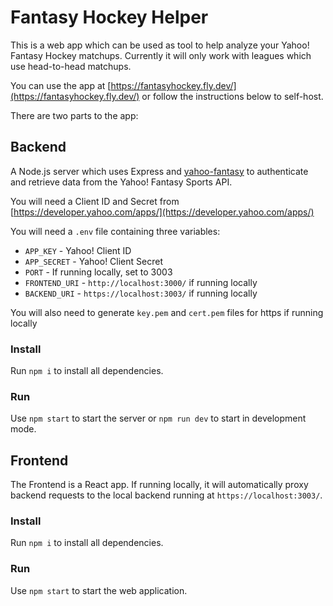# Fantasy Hockey Helper

This is a web app which can be used as tool to help analyze your Yahoo! Fantasy Hockey matchups.
Currently it will only work with leagues which use head-to-head matchups.

You can use the app at [https://fantasyhockey.fly.dev/](https://fantasyhockey.fly.dev/) or follow the instructions below to self-host.

There are two parts to the app:

## Backend

A Node.js server which uses Express and [yahoo-fantasy](https://github.com/whatadewitt/yahoo-fantasy-sports-api) to authenticate and retrieve data from the Yahoo! Fantasy Sports API.

You will need a Client ID and Secret from [https://developer.yahoo.com/apps/](https://developer.yahoo.com/apps/)

You will need a `.env` file containing three variables:

- `APP_KEY` - Yahoo! Client ID
- `APP_SECRET` - Yahoo! Client Secret
- `PORT` - If running locally, set to 3003
- `FRONTEND_URI` - `http://localhost:3000/` if running locally
- `BACKEND_URI` - `https://localhost:3003/` if running locally

You will also need to generate `key.pem` and `cert.pem` files for https if running locally

### Install

Run `npm i` to install all dependencies.

### Run

Use `npm start` to start the server or `npm run dev` to start in development mode.

## Frontend

The Frontend is a React app. If running locally, it will automatically proxy backend requests to the local backend running at `https://localhost:3003/`.

### Install

Run `npm i` to install all dependencies.

### Run

Use `npm start` to start the web application.
